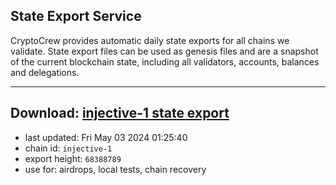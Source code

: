 ## State Export Service
CryptoCrew provides automatic daily state exports for all chains we validate. State export files can be used as genesis files and are a snapshot of the current blockchain state, including all validators, accounts, balances and delegations.

---
**Download: [injective-1 state export](https://dl-eu2.ccvalidators.com/SERVICE/injective/injective-1_export_68388789.json)**
---

- last updated: Fri May 03 2024 01:25:40
- chain id: `injective-1`
- export height: `68388789`
- use for: airdrops, local tests, chain recovery
